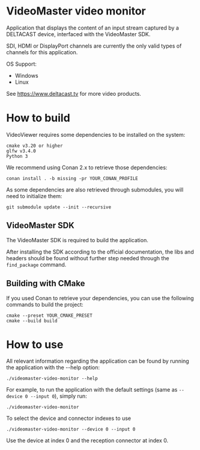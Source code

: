# VideoMaster video monitor

Application that displays the content of an input stream captured by a DELTACAST device, interfaced with the VideoMaster SDK.

SDI, HDMI or DisplayPort channels are currently the only valid types of channels for this application.

OS Support:
- Windows
- Linux

See https://www.deltacast.tv for more video products.

# How to build

VideoViewer requires some dependencies to be installed on the system:

    cmake v3.20 or higher
    glfw v3.4.0
    Python 3

We recommend using Conan 2.x to retrieve those dependencies:

    conan install . -b missing -pr YOUR_CONAN_PROFILE

As some dependencies are also retrieved through submodules, you will need to initialize them:

    git submodule update --init --recursive

## VideoMaster SDK

The VideoMaster SDK is required to build the application.

After installing the SDK according to the official documentation, the libs and headers should be found without further step needed through the `find_package` command.

## Building with CMake

If you used Conan to retrieve your dependencies, you can use the following commands to build the project:

    cmake --preset YOUR_CMAKE_PRESET
    cmake --build build

# How to use

All relevant information regarding the application can be found by running the application with the --help option:

    ./videomaster-video-monitor --help

For example, to run the application with the default settings (same as `--device 0 --input 0`), simply run:

    ./videomaster-video-monitor

To select the device and connector indexes to use

    ./videomaster-video-monitor --device 0 --input 0

Use the device at index 0 and the reception connector at index 0.